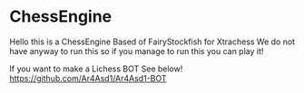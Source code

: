 # ChessEngine

Hello this is a ChessEngine Based of FairyStockfish for Xtrachess
We do not have anyway to run this so if you manage to run this you can play it!

If you want to make a Lichess BOT See below!
https://github.com/Ar4Asd1/Ar4Asd1-BOT
